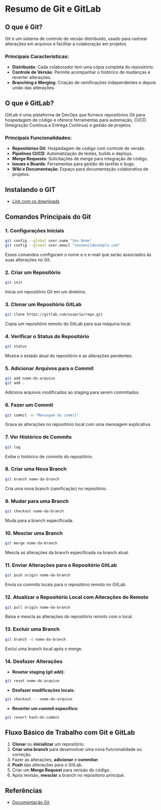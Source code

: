 # Resumo de Git e GitLab

## O que é Git?
Git é um sistema de controle de versão distribuído, usado para rastrear alterações em arquivos e facilitar a colaboração em projetos.

### Principais Características:
- **Distribuído**: Cada colaborador tem uma cópia completa do repositório.
- **Controle de Versão**: Permite acompanhar o histórico de mudanças e reverter alterações.
- **Branching e Merging**: Criação de ramificações independentes e depois união das alterações.

## O que é GitLab?
GitLab é uma plataforma de DevOps que fornece repositórios Git para hospedagem de código e oferece ferramentas para automação, CI/CD (Integração Contínua e Entrega Contínua) e gestão de projetos.

### Principais Funcionalidades:
- **Repositórios Git**: Hospedagem de código com controle de versão.
- **Pipelines CI/CD**: Automatização de testes, builds e deploys.
- **Merge Requests**: Solicitações de merge para integração de código.
- **Issues e Boards**: Ferramentas para gestão de tarefas e bugs.
- **Wiki e Documentação**: Espaço para documentação colaborativa de projetos.

## Instalando o GIT

* [Link com os downloads](https://git-scm.com/downloads)

## Comandos Principais do Git

### 1. Configurações Iniciais
```bash
git config --global user.name "Seu Nome"
git config --global user.email "seuemail@exemplo.com"
```
Esses comandos configuram o nome e o e-mail que serão associados às suas alterações no Git.

### 2. Criar um Repositório
```bash
git init
```
Inicia um repositório Git em um diretório.

### 3. Clonar um Repositório GitLab
```bash
git clone https://gitlab.com/usuario/repo.git
```
Copia um repositório remoto do GitLab para sua máquina local.

### 4. Verificar o Status do Repositório
```bash
git status
```
Mostra o estado atual do repositório e as alterações pendentes.

### 5. Adicionar Arquivos para o Commit
```bash
git add nome-do-arquivo
git add .
```
Adiciona arquivos modificados ao staging para serem commitados.

### 6. Fazer um Commit
```bash
git commit -m "Mensagem do commit"
```
Grava as alterações no repositório local com uma mensagem explicativa.

### 7. Ver Histórico de Commits
```bash
git log
```
Exibe o histórico de commits do repositório.

### 8. Criar uma Nova Branch
```bash
git branch nome-da-branch
```
Cria uma nova branch (ramificação) no repositório.

### 9. Mudar para uma Branch
```bash
git checkout nome-da-branch
```
Muda para a branch especificada.

### 10. Mesclar uma Branch
```bash
git merge nome-da-branch
```
Mescla as alterações da branch especificada na branch atual.

### 11. Enviar Alterações para o Repositório GitLab
```bash
git push origin nome-da-branch
```
Envia os commits locais para o repositório remoto no GitLab.

### 12. Atualizar o Repositório Local com Alterações do Remoto
```bash
git pull origin nome-da-branch
```
Baixa e mescla as alterações do repositório remoto com o local.

### 13. Excluir uma Branch
```bash
git branch -d nome-da-branch
```
Exclui uma branch local após o merge.

### 14. Desfazer Alterações
- **Resetar staging (git add):**
```bash
git reset nome-do-arquivo
```
- **Desfazer modificações locais:**
```bash
git checkout -- nome-do-arquivo
```
- **Reverter um commit específico:**
```bash
git revert hash-do-commit
```

## Fluxo Básico de Trabalho com Git e GitLab
1. **Clonar** ou **inicializar** um repositório.
2. **Criar uma branch** para desenvolver uma nova funcionalidade ou correção.
3. Fazer as alterações, **adicionar** e **commitar**.
4. **Push** das alterações para o GitLab.
5. Criar um **Merge Request** para revisão do código.
6. Após revisão, **mesclar** a branch no repositório principal.

## Referências

- [Documentação Git](https://git-scm.com/docs/git)